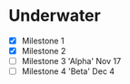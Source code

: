 # Underwater

- [x] Milestone 1
- [x] Milestone 2
- [ ] Milestone 3 'Alpha' Nov 17
- [ ] Milestone 4 'Beta' Dec 4
